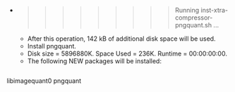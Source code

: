 * >>>>>>>>> Running inst-xtra-compressor-pngquant.sh ...
  * After this operation, 142 kB of additional disk space will be used.
  * Install pngquant.
  * Disk size = 5896880K. Space Used = 236K. Runtime = 00:00:00:00.
  * The following NEW packages will be installed:
  ```bash
libimagequant0 pngquant
  ```
